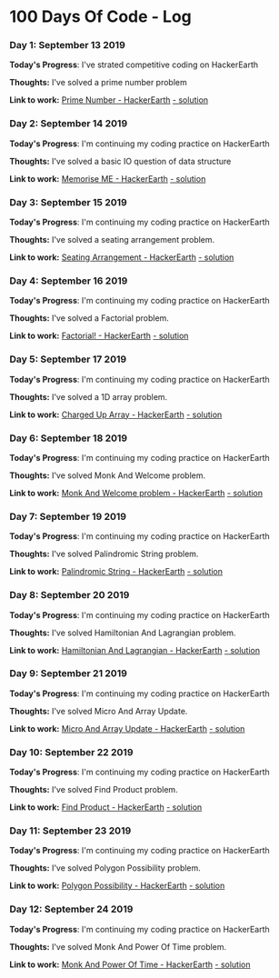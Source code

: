 # 100 Days Of Code - Log

### Day 1: September 13 2019

**Today's Progress**: I've strated competitive coding on HackerEarth

**Thoughts:** I've solved a prime number problem  

**Link to work:** [Prime Number - HackerEarth](https://www.hackerearth.com/practice/basic-programming/input-output/basics-of-input-output/practice-problems/algorithm/prime-number-8/) [- solution](https://github.com/skandishu/Coding/blob/master/hackerearth/basic%20of%20IO/prime_number.py)


### Day 2: September 14 2019

**Today's Progress**: I'm continuing my coding practice on HackerEarth

**Thoughts:** I've solved a basic IO question of data structure   

**Link to work:** [Memorise ME - HackerEarth](https://www.hackerearth.com/practice/data-structures/arrays/1-d/practice-problems/algorithm/memorise-me/) [- solution](https://github.com/skandishu/Coding/blob/master/hackerearth/basic%20of%20IO/IO_count_numbers.py)


### Day 3: September 15 2019

**Today's Progress**: I'm continuing my coding practice on HackerEarth

**Thoughts:** I've solved a seating arrangement problem.

**Link to work:** [Seating Arrangement - HackerEarth](https://www.hackerearth.com/practice/basic-programming/input-output/basics-of-input-output/practice-problems/algorithm/seating-arrangement-1/) [- solution](https://github.com/skandishu/Coding/blob/master/hackerearth/basic%20of%20IO/seating_arrangement.py)


### Day 4: September 16 2019

**Today's Progress**: I'm continuing my coding practice on HackerEarth

**Thoughts:** I've solved a Factorial problem.

**Link to work:** [Factorial! - HackerEarth](https://www.hackerearth.com/practice/basic-programming/input-output/basics-of-input-output/practice-problems/algorithm/find-factorial/) [- solution](https://github.com/skandishu/Coding/blob/master/hackerearth/basic%20of%20IO/factorial!.py)


### Day 5: September 17 2019

**Today's Progress**: I'm continuing my coding practice on HackerEarth

**Thoughts:** I've solved a 1D array problem.

**Link to work:** [Charged Up Array - HackerEarth](https://www.hackerearth.com/practice/data-structures/arrays/1-d/practice-problems/algorithm/charged-up-array-f35a5e23/) [- solution](https://github.com/skandishu/Coding/blob/master/hackerearth/Data%20Structure/charged_up_array.py)


### Day 6: September 18 2019

**Today's Progress**: I'm continuing my coding practice on HackerEarth

**Thoughts:** I've solved Monk And Welcome problem.

**Link to work:** [Monk And Welcome problem - HackerEarth](https://www.hackerearth.com/practice/data-structures/arrays/1-d/practice-problems/algorithm/monk-and-welcome-problem/) [- solution](https://github.com/skandishu/Coding/blob/master/hackerearth/basic%20of%20IO/monk_and_welcome_problem.py)


### Day 7: September 19 2019

**Today's Progress**: I'm continuing my coding practice on HackerEarth

**Thoughts:** I've solved Palindromic String problem.

**Link to work:** [Palindromic String - HackerEarth](https://www.hackerearth.com/practice/basic-programming/input-output/basics-of-input-output/practice-problems/algorithm/palindrome-check-2/) [- solution](https://github.com/skandishu/Coding/blob/master/hackerearth/basic%20of%20IO/palindromic_string.py)


### Day 8: September 20 2019

**Today's Progress**: I'm continuing my coding practice on HackerEarth

**Thoughts:** I've solved Hamiltonian And Lagrangian problem.

**Link to work:** [Hamiltonian And Lagrangian - HackerEarth](https://www.hackerearth.com/practice/data-structures/arrays/1-d/practice-problems/algorithm/hamiltonian-and-lagrangian/) [- solution](https://github.com/skandishu/Coding/blob/master/hackerearth/Data%20Structure/hamiltonian_and_lagrangian.py)


### Day 9: September 21 2019

**Today's Progress**: I'm continuing my coding practice on HackerEarth

**Thoughts:** I've solved  Micro And Array Update.

**Link to work:** [Micro And Array Update - HackerEarth](https://www.hackerearth.com/practice/data-structures/arrays/1-d/practice-problems/algorithm/micro-and-array-update/) [- solution](https://github.com/skandishu/Coding/blob/master/hackerearth/Data%20Structure/micro_and_array_update.py)


### Day 10: September 22 2019

**Today's Progress**: I'm continuing my coding practice on HackerEarth

**Thoughts:** I've solved  Find Product problem.

**Link to work:** [Find Product - HackerEarth](https://www.hackerearth.com/practice/basic-programming/input-output/basics-of-input-output/practice-problems/algorithm/find-product/) [- solution](https://github.com/skandishu/Coding/blob/master/hackerearth/basic%20of%20IO/find_product.py)


### Day 11: September 23 2019

**Today's Progress**: I'm continuing my coding practice on HackerEarth

**Thoughts:** I've solved  Polygon Possibility problem.

**Link to work:** [Polygon Possibility - HackerEarth](https://www.hackerearth.com/practice/data-structures/arrays/1-d/practice-problems/algorithm/polygon-possible/) [- solution](https://github.com/skandishu/Coding/blob/master/hackerearth/Data%20Structure/polygon_possibility.py)


### Day 12: September 24 2019

**Today's Progress**: I'm continuing my coding practice on HackerEarth

**Thoughts:** I've solved  Monk And Power Of Time problem.

**Link to work:** [ Monk And Power Of Time - HackerEarth](https://www.hackerearth.com/practice/data-structures/arrays/1-d/practice-problems/algorithm/monk-and-power-of-time/) [- solution](https://github.com/skandishu/Coding/blob/master/hackerearth/Data%20Structure/monk_and_power_of_time.py)


